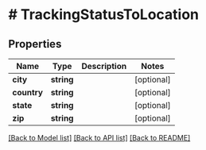 # # TrackingStatusToLocation

## Properties

Name | Type | Description | Notes
------------ | ------------- | ------------- | -------------
**city** | **string** |  | [optional]
**country** | **string** |  | [optional]
**state** | **string** |  | [optional]
**zip** | **string** |  | [optional]

[[Back to Model list]](../../README.md#models) [[Back to API list]](../../README.md#endpoints) [[Back to README]](../../README.md)
